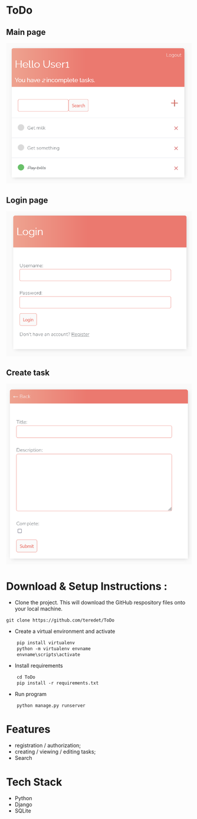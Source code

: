 # ToDo<br />
## Main page
![alt text](img/1.png)

## Login page
![alt text](img/2.png)

## Create task
![alt text](img/3.png)

# Download & Setup Instructions :
* Clone the project. This will download the GitHub respository files onto your local machine.</br>
```Shell
git clone https://github.com/teredet/ToDo
```
* Create a virtual environment and activate
```Shell
    pip install virtualenv
    python -m virtualenv envname
    envname\scripts\activate
```
* Install requirements
```Shell
    cd ToDo
    pip install -r requirements.txt
```
* Run program
```Shell
    python manage.py runserver
```

# Features
* registration / authorization;
* creating / viewing / editing tasks;
* Search
# Tech Stack
* Python
* Django
* SQLite